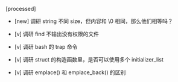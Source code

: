 [processed]

* [new] 调研 string 不同 size，但内容和 \0 相同，那么他们相等吗？ 

* [v] 调研 find 不输出没有权限的文件

* [v] 调研 bash 的 trap 命令

* [v] 调研 struct 的构造函数里，是否可以使用多个 initializer_list

* [v] 调研 emplace() 和 emplace_back() 的区别
